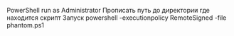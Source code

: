  PowerShell run as Administrator
 Прописать путь до директории где находится скрипт
 Запуск powershell -executionpolicy RemoteSigned -file phantom.ps1
